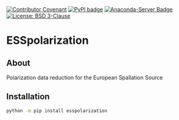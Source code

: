 [![Contributor Covenant](https://img.shields.io/badge/Contributor%20Covenant-2.1-4baaaa.svg)](CODE_OF_CONDUCT.md)
[![PyPI badge](http://img.shields.io/pypi/v/esspolarization.svg)](https://pypi.python.org/pypi/esspolarization)
[![Anaconda-Server Badge](https://anaconda.org/scipp/esspolarization/badges/version.svg)](https://anaconda.org/scipp/esspolarization)
[![License: BSD 3-Clause](https://img.shields.io/badge/License-BSD%203--Clause-blue.svg)](LICENSE)

# ESSpolarization

## About

Polarization data reduction for the European Spallation Source

## Installation

```sh
python -m pip install esspolarization
```
